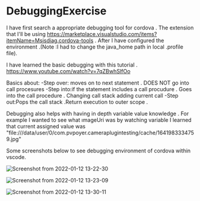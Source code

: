# DebuggingExercise

I have first search a appropriate debugging tool for cordova .
The extension that I'll be using https://marketplace.visualstudio.com/items?itemName=Msjsdiag.cordova-tools .
After I have configured the environment .(Note :I had to change the java_home path in local .profile file).

I have learned the basic debugging with this tutorial .
https://www.youtube.com/watch?v=7qZBwhSlfOo

Basics about:
-Step over: moves on to next statement . DOES NOT go into call procesures
-Step into:if the statement includes a call procudure . Goes into the call procedure . Changing call stack adding current call
-Step out:Pops the call stack .Return execution to outer scope .

Debugging also helps with having in depth variable value knowledge . For example I wanted to see what ımageUri was by watching variable I learned that current assigned value was "file:///data/user/0/com.pvpoyer.cameraplugintesting/cache/1641983334759.jpg"

Some screenshots below to see debugging environment of cordova within vscode.

![Screenshot from 2022-01-12 13-22-30](https://user-images.githubusercontent.com/96186474/149125718-2960688b-3f99-46db-805a-e417a46240ad.png)

![Screenshot from 2022-01-12 13-23-09](https://user-images.githubusercontent.com/96186474/149125722-00f0daba-660f-42b0-96e4-9e36a61adde4.png)

![Screenshot from 2022-01-12 13-30-11](https://user-images.githubusercontent.com/96186474/149125726-21ef393d-850c-47aa-8e3f-d645293c1cc7.png)
